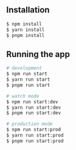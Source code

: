 ## Installation

```bash
$ npm install
$ yarn install
$ pnpm install
```

## Running the app

```bash
# development
$ npm run start
$ yarn run start
$ pnpm run start

# watch mode
$ npm run start:dev
$ yarn run start:dev
$ pnpm run start:dev

# production mode
$ npm run start:prod
$ yarn run start:prod
$ pnpm run start:prod
```